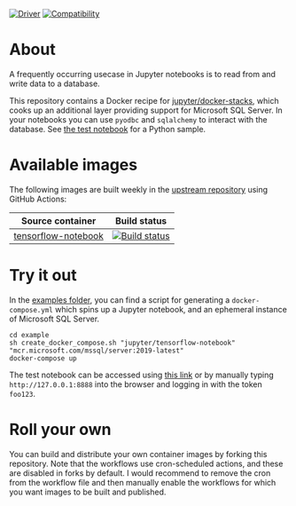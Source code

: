 [![Driver](https://img.shields.io/badge/Driver-ODBC%20Driver%2018%20for%20SQL%20Server-blue)](https://learn.microsoft.com/en-us/sql/connect/odbc/linux-mac/release-notes-odbc-sql-server-linux-mac?view=sql-server-ver16#1812-november-2022) [![Compatibility](https://img.shields.io/badge/Compatible%20with-SQL%20Server%202019-green?logo=microsoftsqlserver)](https://learn.microsoft.com/en-us/sql/connect/odbc/windows/system-requirements-installation-and-driver-files?view=sql-server-ver16#sql-version-compatibility)

About
=====

A frequently occurring usecase in Jupyter notebooks is to read from and write data to a database.

This repository contains a Docker recipe for [jupyter/docker-stacks](https://github.com/jupyter/docker-stacks), which cooks up an additional layer providing support for Microsoft SQL Server. In your notebooks you can use ``pyodbc`` and ``sqlalchemy`` to interact with the database. See [the test notebook](https://github.com/Realiserad/jupyter-docker-mssql/blob/main/example/notebooks/Test.ipynb) for a Python sample.

Available images
================

The following images are built weekly in the [upstream repository](https://github.com/Realiserad/jupyter-docker-mssql) using GitHub Actions:

| Source container                                                                               | Build status
| ---------------------------------------------------------------------------------------------- | ------------- |
| [tensorflow-notebook](https://github.com/jupyter/docker-stacks/tree/main/tensorflow-notebook)  | [![Build status](https://github.com/Realiserad/jupyter-docker-mssql/actions/workflows/tensorflow-notebook.yml/badge.svg?event=push&branch=main)](https://github.com/Realiserad/jupyter-docker-mssql/actions/workflows/tensorflow-notebook.yml) |

Try it out
==========

In the [examples folder](https://github.com/Realiserad/jupyter-docker-mssql/tree/master/example), you can find a script for generating a ``docker-compose.yml`` which spins up a Jupyter notebook, and an ephemeral instance of Microsoft SQL Server.
```
cd example
sh create_docker_compose.sh "jupyter/tensorflow-notebook" "mcr.microsoft.com/mssql/server:2019-latest"
docker-compose up
```

The test notebook can be accessed using [this link](http://127.0.0.1:8888/lab/workspaces/auto-L/tree/Test.ipynb?token=foo123) or by manually
typing ``http://127.0.0.1:8888`` into the browser and logging in with the token ``foo123``.

Roll your own
=============

You can build and distribute your own container images by forking this repository. Note that the workflows use cron-scheduled actions, and these are disabled in forks by default. I would recommend to remove the cron from the workflow file and then manually enable the workflows for which you want images to be built and published.
